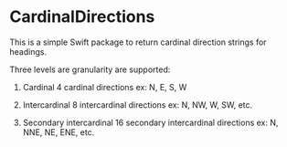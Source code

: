 # CardinalDirections

This is a simple Swift package to return cardinal direction strings for headings.

Three levels are granularity are supported:
1. Cardinal
    4 cardinal directions
    ex: N, E, S, W

2. Intercardinal
    8 intercardinal directions
    ex: N, NW, W, SW, etc.

3. Secondary intercardinal
    16 secondary intercardinal directions
    ex: N, NNE, NE, ENE, etc.

